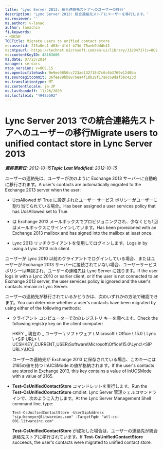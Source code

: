 ```yaml
---
title: 'Lync Server 2013: 統合連絡先ストアへのユーザーの移行'
description: 'Lync Server 2013: 統合連絡先ストアにユーザーを移行します。'
ms.reviewer: ''
ms.author: v-lanac
author: lanachin
f1.keywords:
- NOCSH
TOCTitle: Migrate users to unified contact store
ms:assetid: 215a8ec1-d63e-4fdf-b73d-75aeb9dddb43
ms:mtpsurl: https://technet.microsoft.com/en-us/library/JJ204737(v=OCS.15)
ms:contentKeyID: 48183600
ms.date: 07/23/2014
manager: serdars
mtps_version: v=OCS.15
ms.openlocfilehash: 9e9ee9850cc723ae132f15d7c0c6b3769e1240ba
ms.sourcegitcommit: 36fee89bb887bea4f18b19f17a8c69daf5bc423d
ms.translationtype: MT
ms.contentlocale: ja-JP
ms.lasthandoff: 11/26/2020
ms.locfileid: "49425592"
---
```

# <a name="migrate-users-to-unified-contact-store-in-lync-server-2013"></a><span data-ttu-id="b920e-103">Lync Server 2013 での統合連絡先ストアへのユーザーの移行</span><span class="sxs-lookup"><span data-stu-id="b920e-103">Migrate users to unified contact store in Lync Server 2013</span></span>

<div data-xmlns="http://www.w3.org/1999/xhtml">

<div class="topic" data-xmlns="http://www.w3.org/1999/xhtml" data-msxsl="urn:schemas-microsoft-com:xslt" data-cs="https://msdn.microsoft.com/">

<div data-asp="https://msdn2.microsoft.com/asp">



</div>

<div id="mainSection">

<div id="mainBody"><span data-ttu-id="b920e-104">

<span> </span></span><span class="sxs-lookup"><span data-stu-id="b920e-104">

<span> </span></span></span>

<span data-ttu-id="b920e-105">_**最終更新日:** 2012-10-15_</span><span class="sxs-lookup"><span data-stu-id="b920e-105">_**Topic Last Modified:** 2012-10-15_</span></span>

<span data-ttu-id="b920e-106">ユーザーの連絡先は、ユーザーが次のように Exchange 2013 サーバーに自動的に移行されます。</span><span class="sxs-lookup"><span data-stu-id="b920e-106">A user's contacts are automatically migrated to the Exchange 2013 server when the user:</span></span>

  - <span data-ttu-id="b920e-107">UcsAllowed が True に設定されたユーザー サービス ポリシーがユーザーに割り当てられている場合。</span><span class="sxs-lookup"><span data-stu-id="b920e-107">Has been assigned a user services policy that has UcsAllowed set to True.</span></span>

  - <span data-ttu-id="b920e-108">は Exchange 2013 メールボックスでプロビジョニングされ、少なくとも1回はメールボックスにサインインしています。</span><span class="sxs-lookup"><span data-stu-id="b920e-108">Has been provisioned with an Exchange 2013 mailbox and has signed into the mailbox at least once.</span></span>

  - <span data-ttu-id="b920e-109">Lync 2013 リッチクライアントを使用してログインします。</span><span class="sxs-lookup"><span data-stu-id="b920e-109">Logs in by using a Lync 2013 rich client.</span></span>

<span data-ttu-id="b920e-110">ユーザーが Lync 2010 以前のクライアントでログインしている場合、またはユーザーが Exchange 2013 サーバーに接続されていない場合、ユーザーサービスポリシーは無視され、ユーザーの連絡先は Lync Server に残ります。</span><span class="sxs-lookup"><span data-stu-id="b920e-110">If the user logs in with a Lync 2010 or earlier client, or if the user is not connected to an Exchange 2013 server, the user services policy is ignored and the user's contacts remain in Lync Server.</span></span>

<span data-ttu-id="b920e-111">ユーザーの連絡先が移行されているかどうかは、次のいずれかの方法で確認できます。</span><span class="sxs-lookup"><span data-stu-id="b920e-111">You can determine whether a user's contacts have been migrated by using either of the following methods:</span></span>

  - <span data-ttu-id="b920e-112">クライアント コンピューターで次のレジストリ キーを調べます。</span><span class="sxs-lookup"><span data-stu-id="b920e-112">Check the following registry key on the client computer:</span></span>
    
    <span data-ttu-id="b920e-113">HKEY \_ 現在の \_ ユーザー \\ ソフトウェア \\ Microsoft \\ Office \\ 15.0 \\ Lync \\ \<SIP URL\> \\ UCS</span><span class="sxs-lookup"><span data-stu-id="b920e-113">HKEY\_CURRENT\_USER\\Software\\Microsoft\\Office\\15.0\\Lync\\\<SIP URL\>\\UCS</span></span>
    
    <span data-ttu-id="b920e-114">ユーザーの連絡先が Exchange 2013 に保存されている場合、このキーには2165の値を持つ InUCSMode の値が格納されます。</span><span class="sxs-lookup"><span data-stu-id="b920e-114">If the user's contacts are stored in Exchange 2013, this key contains a value of InUCSMode with a value of 2165.</span></span>

  - <span data-ttu-id="b920e-115">**Test-CsUnifiedContactStore** コマンドレットを実行します。</span><span class="sxs-lookup"><span data-stu-id="b920e-115">Run the **Test-CsUnifiedContactStore** cmdlet.</span></span> <span data-ttu-id="b920e-116">Lync Server 管理シェルコマンドラインで、次のように入力します。</span><span class="sxs-lookup"><span data-stu-id="b920e-116">At the Lync Server Management Shell command line, type:</span></span>
    
        Test-CsUnifiedContactStore -UserSipAddress "sip:kenmyer@litwareinc.com" -TargetFqdn "atl-cs-001.litwareinc.com"
    
    <span data-ttu-id="b920e-117">**Test-CsUnifiedContactStore** が成功した場合は、ユーザーの連絡先が統合連絡先ストアに移行されています。</span><span class="sxs-lookup"><span data-stu-id="b920e-117">If **Test-CsUnifiedContactStore** succeeds, the user's contacts were migrated to unified contact store.</span></span>

<span data-ttu-id="b920e-118"></div>

<span> </span>

</div>

</div>

</span><span class="sxs-lookup"><span data-stu-id="b920e-118"></div>

<span> </span>

</div>

</div>

</span></span></div>

